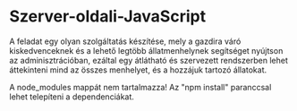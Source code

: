 # Szerver-oldali-JavaScript

A feladat egy olyan szolgáltatás készítése, mely a gazdira váró kiskedvenceknek és a lehető legtöbb állatmenhelynek segítséget nyújtson az adminisztrációban, ezáltal egy átlátható és szervezett rendszerben lehet áttekinteni mind az összes menhelyet, és a hozzájuk tartozó állatokat.

A node_modules mappát nem tartalmazza! Az "npm install" paranccsal lehet telepíteni a dependenciákat.
